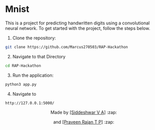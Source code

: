 # Mnist

This is a project for predicting handwritten digits using a convolutional neural network. To get started with the project, follow the steps below.

1. Clone the repository:

  ```sh
  git clone https://github.com/Marcus270503/RAP-Hackathon
  ```
2. Navigate to that Directory 
  ```sh
  cd RAP-Hackathon
  ```
3. Run the application:
  ```sh
  python3 app.py
  ```
4. Navigate to 
  ```
  http://127.0.0.1:5000/
  ```
  
  
<p align="center">
  Made by <a href="https://github.com/devic1">[Siddeshwar V A]</a> :zap:
</p>
<p align="center">
  and <a href="https://github.com/Praveen-Rajan1808">[Praveen Rajan T P]</a> :zap:
</p>
